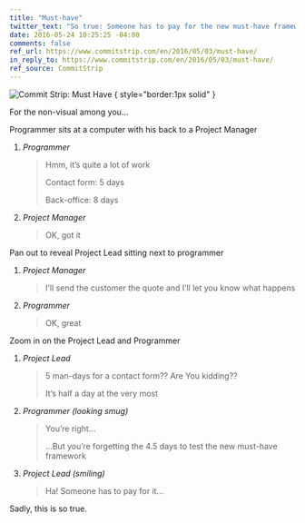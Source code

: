 ```yaml
---
title: "Must-have"
twitter_text: "So true: Someone has to pay for the new must-have framework."
date: 2016-05-24 10:25:25 -04:00
comments: false
ref_url: https://www.commitstrip.com/en/2016/05/03/must-have/
in_reply_to: https://www.commitstrip.com/en/2016/05/03/must-have/
ref_source: CommitStrip
---
```


![Commit Strip: Must Have](https://www.commitstrip.com/wp-content/uploads/2016/05/Strip-Faire-payer-la-formation-650-finalenglish-1.jpg) { style="border:1px solid" }

For the non-visual among you…

<article id="comic-must-have-transcribed" class="script">

<p class="script__stage-direction">Programmer sits at a computer with his back to a Project Manager</p>

<ol class="script__dialog">
<li class="script__item">
<cite class="script__speaker">Programmer</cite>
<blockquote class="script__statement">
<p>Hmm, it’s quite a lot of work</p>
<p>Contact form: 5 days</p>
<p>Back-office: 8 days</p>
</blockquote>
</li>
<li class="script__item">
<cite class="script__speaker">Project Manager</cite>
<blockquote class="script__statement">
<p>OK, got it</p>
</blockquote>
</li>
</ol>

<p class="script__stage-direction">Pan out to reveal Project Lead sitting next to programmer</p>

<ol class="script__dialog">
<li class="script__item">
<cite class="script__speaker">Project Manager</cite>
<blockquote class="script__statement">
<p>I’ll send the customer the quote and I’ll let you know what happens</p>
</blockquote>
</li>
<li class="script__item">
<cite class="script__speaker">Programmer</cite>
<blockquote class="script__statement">
<p>OK, great</p>
</blockquote>
</li>
</ol>

<p class="script__stage-direction">Zoom in on the Project Lead and Programmer</p>

<ol class="script__dialog">
<li class="script__item">
<cite class="script__speaker">Project Lead</cite>
<blockquote class="script__statement">
<p>5 man-days for a contact form?? Are You kidding??</p>
<p>It’s half a day at the very most</p>
</blockquote>
</li>
<li class="script__item">
<cite class="script__speaker">Programmer <em class="script__speaker__description">(looking smug)</em></cite>
<blockquote class="script__statement">
<p>You’re right…</p>
<p>…But you’re forgetting the 4.5 days to test the new must-have framework</p>
</blockquote>
</li>
<li class="script__item">
<cite class="script__speaker">Project Lead <em class="script__speaker__description">(smiling)</em></cite>
<blockquote class="script__statement">
<p>Ha! Someone has to pay for it…</p>
</blockquote>
</li>
</ol>

</article>

Sadly, this is so true.